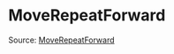 # MoveRepeatForward

Source: [MoveRepeatForward](../../../csrc/preseg_passes/move_repeat_forward.cpp#L257)
